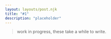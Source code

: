 ```yaml
---
layout: layouts/post.njk
title: "#1"
description: "placeholder"
---
```

> work in progress,
> these take a while to write.


